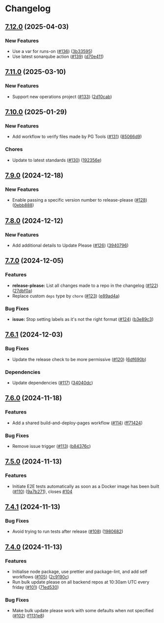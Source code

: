 # Changelog

## [7.12.0](https://github.com/hedia-team/.github/compare/v7.11.0...v7.12.0) (2025-04-03)


### New Features

* Use a var for runs-on ([#136](https://github.com/hedia-team/.github/issues/136)) ([3b33595](https://github.com/hedia-team/.github/commit/3b33595428109c2fbb4c62f0001c00ce0f3cceb4))
* Use latest sonarqube action ([#139](https://github.com/hedia-team/.github/issues/139)) ([d70e411](https://github.com/hedia-team/.github/commit/d70e4113d371856f3338a16d1428a98f26e4452c))

## [7.11.0](https://github.com/hedia-team/.github/compare/v7.10.0...v7.11.0) (2025-03-10)


### New Features

* Support new operations project ([#133](https://github.com/hedia-team/.github/issues/133)) ([2d10cab](https://github.com/hedia-team/.github/commit/2d10cab096b752026f84571316e57de1ff4764e9))

## [7.10.0](https://github.com/hedia-team/.github/compare/v7.9.0...v7.10.0) (2025-01-29)


### New Features

* Add workflow to verify files made by PG Tools ([#131](https://github.com/hedia-team/.github/issues/131)) ([85066d9](https://github.com/hedia-team/.github/commit/85066d9de3472dfd34ad07efa3b78e1d8d5f014a))


### Chores

* Update to latest standards ([#130](https://github.com/hedia-team/.github/issues/130)) ([192356e](https://github.com/hedia-team/.github/commit/192356ed78e6cd3db73e2344f80cc47c3bab2cb8))

## [7.9.0](https://github.com/hedia-team/.github/compare/v7.8.0...v7.9.0) (2024-12-18)


### New Features

* Enable passing a specific version number to release-please ([#128](https://github.com/hedia-team/.github/issues/128)) ([0ebb888](https://github.com/hedia-team/.github/commit/0ebb888349d55e96884c4d931399617b74894493))

## [7.8.0](https://github.com/hedia-team/.github/compare/v7.7.0...v7.8.0) (2024-12-12)


### New Features

* Add additional details to Update Please ([#126](https://github.com/hedia-team/.github/issues/126)) ([3940796](https://github.com/hedia-team/.github/commit/3940796f9eeff856e8c4f381187d825bc6697a02))

## [7.7.0](https://github.com/hedia-team/.github/compare/v7.6.1...v7.7.0) (2024-12-05)


### Features

* **release-please:** List all changes made to a repo in the changelog ([#122](https://github.com/hedia-team/.github/issues/122)) ([27dbf0a](https://github.com/hedia-team/.github/commit/27dbf0a35e453e58ffe7d5e60fee4d38fa01a14b))
* Replace custom `deps` type by `chore` ([#123](https://github.com/hedia-team/.github/issues/123)) ([e89ad4a](https://github.com/hedia-team/.github/commit/e89ad4a0b8e7010ea409bf3488920543fc8262f0))


### Bug Fixes

* **issue:** Stop setting labels as it's not the right format ([#124](https://github.com/hedia-team/.github/issues/124)) ([b3e89c3](https://github.com/hedia-team/.github/commit/b3e89c3a3f205b31d15bbfbb9f456a73d1ad37f9))

## [7.6.1](https://github.com/hedia-team/.github/compare/v7.6.0...v7.6.1) (2024-12-03)


### Bug Fixes

* Update the release check to be more permissive ([#120](https://github.com/hedia-team/.github/issues/120)) ([6df690b](https://github.com/hedia-team/.github/commit/6df690b59932a58c4618b5fb0e8c1961db610d1c))


### Dependencies

* Update dependencies ([#117](https://github.com/hedia-team/.github/issues/117)) ([34040dc](https://github.com/hedia-team/.github/commit/34040dc9f1c7a680095fd4cb63bb6b7a53810705))

## [7.6.0](https://github.com/hedia-team/.github/compare/v7.5.0...v7.6.0) (2024-11-18)


### Features

* Add a shared build-and-deploy-pages workflow ([#114](https://github.com/hedia-team/.github/issues/114)) ([ff71424](https://github.com/hedia-team/.github/commit/ff714246735426bd124a1cbf9ce9f7ec76b5f008))


### Bug Fixes

* Remove issue trigger ([#113](https://github.com/hedia-team/.github/issues/113)) ([b84376c](https://github.com/hedia-team/.github/commit/b84376cd67ed907c96b5503b043323efc8892dbb))

## [7.5.0](https://github.com/hedia-team/.github/compare/v7.4.1...v7.5.0) (2024-11-13)


### Features

* Initiate E2E tests automatically as soon as a Docker image has been built ([#110](https://github.com/hedia-team/.github/issues/110)) ([9a7b271](https://github.com/hedia-team/.github/commit/9a7b271de73595c364a4614bc7ae925d17560253)), closes [#104](https://github.com/hedia-team/.github/issues/104)

## [7.4.1](https://github.com/hedia-team/.github/compare/v7.4.0...v7.4.1) (2024-11-13)


### Bug Fixes

* Avoid trying to run tests after release ([#108](https://github.com/hedia-team/.github/issues/108)) ([1980682](https://github.com/hedia-team/.github/commit/19806826cb4fcaa4557fd2589bd133c2265c19c7))

## [7.4.0](https://github.com/hedia-team/.github/compare/v7.3.0...v7.4.0) (2024-11-13)


### Features

* Initialise node package, use prettier and package-lint, and add self workflows ([#105](https://github.com/hedia-team/.github/issues/105)) ([2c9190c](https://github.com/hedia-team/.github/commit/2c9190cf96d85ca91602b9506e82a993dcf9a56e))
* Run bulk update please on all backend repos at 10:30am UTC every friday ([#101](https://github.com/hedia-team/.github/issues/101)) ([71ed530](https://github.com/hedia-team/.github/commit/71ed53001dff1a9efdb25b76b48ad6aa2a633cc1))


### Bug Fixes

* Make bulk update please work with some defaults when not specified ([#102](https://github.com/hedia-team/.github/issues/102)) ([f1131e8](https://github.com/hedia-team/.github/commit/f1131e80e4df25687e2c781309a31853c38a09a6))
